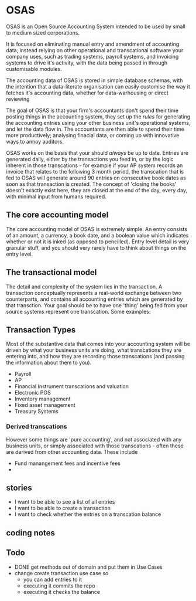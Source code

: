 # OSAS
OSAS is an Open Source Accounting System intended to be used by small to medium sized corporations.

It is focused on eliminating manual entry and amendment of accounting data, instead relying on other operational and transcational software your company uses, such as trading systems, payroll systems, and invoicing systems to drive it's activity, with the data being passed in through customisable modules.

The accounting data of OSAS is stored in simple database schemas, with the intention that a data-literate organisation can easily customise the way it fetches it's accounting data, whether for data-warhousing or direct reviewing

The goal of OSAS is that your firm's accountants don't spend their time posting things in the accounting system, they set up the _rules_ for generating the accounting entries using your other business unit's operational systems, and let the data flow in. The accountants are then able to spend their time more productively; analysing finacial data, or coming up with innovative ways to annoy auditors.

OSAS works on the basis that your should _always_ be up to date. Entries are generated daily, either by the transactions you feed in, or by the logic inherent in those transcations - for example if your AP system records an invoice that relates to the following 3 month period, the transcation that is fed to OSAS will generate around 90 entries on consecutive book dates as soon as that transaction is created. The concept of 'closing the books' doesn't exactly exist here, they are closed at the end of the day, every day, with minimal input from humans required.

## The core accounting model
The core accounting model of OSAS is extremely simple. An entry consists of an amount, a currency, a book date, and a boolean value which indicates whether or not it is inked (as opposed to pencilled). Entry level detail is very granular stuff, and you should very rarely have to think about things on the entry level.

## The transactional model
The detail and complexity of the system lies in the transaction. A transaction conceptually represents a real-world exchange between two counterparts, and contains all accounting entries which are generated by that transction. Your goal should be to have one 'thing' being fed from your source systems represent one transcation. Some examples:


## Transaction Types
Most of the substantive data that comes into your accounting system will be driven by what your business units are doing, what transcations they are entering into, and how they are recording those transcations (and passing the information about them to you).
* Payroll
* AP
* Financial Instrument transcations and valuation
* Electronic POS
* Inventory management
* Fixed asset management
* Treasury Systems

### Derived transcations
 However some things are 'pure accounting', and not associated with any business units, or simply associated with those transcations - often these are derived from other accounting data. These include
* Fund manangement fees and incentive fees
* 

## stories
* I want to be able to see a list of all entries
* I want to be able to create a transaction
* I want to check whether the entries on a transcation balance

## coding notes


## Todo
* DONE get methods out of domain and put them in Use Cases
* change create transaction use case so
	* you can add entries to it
	* executing it commits the repo
	* executing it checks the balance

